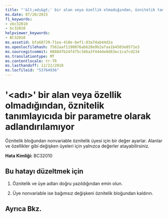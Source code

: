 ```yaml
---
title: "'&lt;adı&gt;' bir alan veya özellik olmadığından, öznitelik tanımlayıcıda bir parametre olarak adlandırılamıyor"
ms.date: 07/20/2015
f1_keywords:
- vbc32010
- bc32010
helpviewer_keywords:
- BC32010
ms.assetid: bfa68729-71ea-410e-bef1-83a7dab44d2a
ms.openlocfilehash: f562aaf1190876ab628e9b2afaa1b4503e8571e3
ms.sourcegitcommit: 0888d7b24f475c346a3f444de8d83ec1ca7cd234
ms.translationtype: MT
ms.contentlocale: tr-TR
ms.lasthandoff: 12/22/2018
ms.locfileid: "53764936"
---
```

# <a name="ltnamegt-cannot-be-named-as-a-parameter-in-an-attribute-specifier-because-it-is-not-a-field-or-property"></a>'&lt;adı&gt;' bir alan veya özellik olmadığından, öznitelik tanımlayıcıda bir parametre olarak adlandırılamıyor
Öznitelik bloğundan nonvariable öznitelik üyesi için bir değer ayarlar. Alanlar ve özellikler gibi değişken üyeleri için yalnızca değerler atayabilirsiniz.  
  
 **Hata Kimliği:** BC32010  
  
## <a name="to-correct-this-error"></a>Bu hatayı düzeltmek için  
  
1.  Öznitelik ve üye adları doğru yazıldığından emin olun.  
  
2.  Üye nonvariable ise bağımsız değişkeni öznitelik bloğundan kaldırın.  
  
## <a name="see-also"></a>Ayrıca Bkz.  
 
